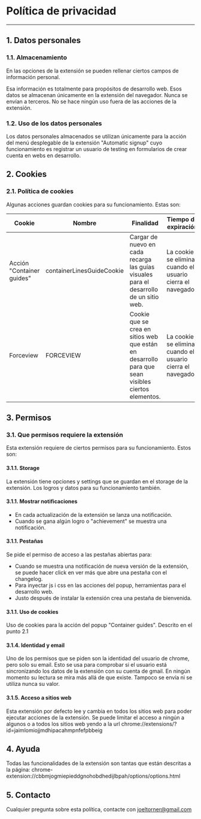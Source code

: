 # Política de privacidad

---------------------------------------

## 1. Datos personales

### 1.1. Almacenamiento

En las opciones de la extensión se pueden rellenar ciertos campos de información personal.

Esa información es totalmente para propósitos de desarrollo web. Esos datos se almacenan únicamente en la extensión del navegador.
Nunca se envían a terceros. No se hace ningún uso fuera de las acciones de la extensión.

### 1.2. Uso de los datos personales

Los datos personales almacenados se utilizan únicamente para la acción del menú desplegable de la extensión "Automatic signup" cuyo funcionamiento es registrar un usuario de testing en formularios de crear cuenta en webs en desarrollo.

## 2. Cookies

### 2.1. Política de cookies

Algunas acciones guardan cookies para su funcionamiento. Estas son:

| Cookie                    | Nombre                    | Finalidad                                                                                          | Tiempo de expiración                                        |
|---------------------------|---------------------------|----------------------------------------------------------------------------------------------------|-------------------------------------------------------------|
| Acción "Container guides" | containerLinesGuideCookie | Cargar de nuevo en cada recarga las guías visuales para el desarrollo de un sitio web.             | La cookie se elimina cuando el usuario cierra el navegador. |
| Forceview                 | FORCEVIEW                 | Cookie que se crea en sitios web que están en desarrollo para que sean visibles ciertos elementos. | La cookie se elimina cuando el usuario cierra el navegador. |

## 3. Permisos

### 3.1. Que permisos requiere la extensión

Esta extensión requiere de ciertos permisos para su funcionamiento. Estos son:

#### 3.1.1. Storage

La extensión tiene opciones y settings que se guardan en el storage de la extensión.
Los logros y datos para su funcionamiento también.

#### 3.1.1. Mostrar notificaciones

- En cada actualización de la extensión se lanza una notificación.
- Cuando se gana algún logro o "achievement" se muestra una notificación.

#### 3.1.1. Pestañas

Se pide el permiso de acceso a las pestañas abiertas para:
- Cuando se muestra una notificación de nueva versión de la extensión, se puede hacer click en ver más que abre una pestaña con el changelog.
- Para inyectar js i css en las acciones del popup, herramientas para el desarrollo web.
- Justo después de instalar la extensión crea una pestaña de bienvenida.

#### 3.1.1. Uso de cookies

Uso de cookies para la acción del popup "Container guides". Descrito en el punto 2.1

#### 3.1.4. Identidad y email

Uno de los permisos que se piden son la identidad del usuario de chrome, pero solo su email. Esto se usa para comprobar si el usuario está sincronizando los datos de la extensión con su cuenta de gmail.
En ningún momento su lectura se mira más allá de que existe. Tampoco se envía ni se utiliza nunca su valor.

#### 3.1.5. Acceso a sitios web

Esta extensión por defecto lee y cambia en todos los sitios web para poder ejecutar acciones de la extensión.
Se puede limitar el acceso a ningún a algunos o a todos los sitios web yendo a la url chrome://extensions/?id=jaimlomiojjmdhipacahmpnfefpbbeig

## 4. Ayuda

Todas las funcionalidades de la extensión son tantas que están descritas a la página: chrome-extension://cbbmjogmiepieddgnohobdhedijlbpah/options/options.html

## 5. Contacto

Cualquier pregunta sobre esta política, contacte con joeltorner@gmail.com